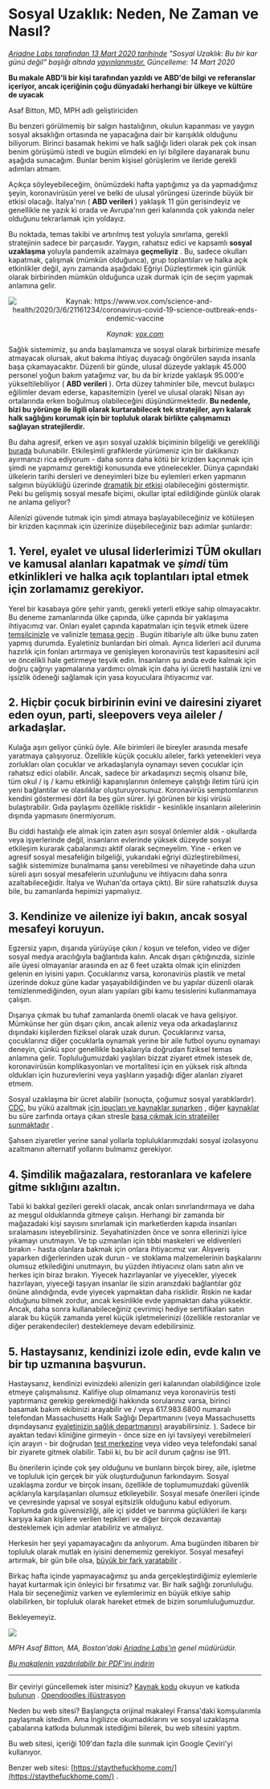 # Sosyal Uzaklık: Neden, Ne Zaman ve Nasıl?

_[Ariadne Labs tarafından 13 Mart 2020 tarihinde](https://www.ariadnelabs.org/resources/articles/news/social-distancing-this-is-not-a-snow-day) "Sosyal Uzaklık: Bu bir kar günü değil" başlığı altında [yayınlanmıştır.](https://www.ariadnelabs.org/resources/articles/news/social-distancing-this-is-not-a-snow-day) Güncelleme: 14 Mart 2020_

**Bu makale ABD'li bir kişi tarafından yazıldı ve ABD'de bilgi ve referanslar içeriyor, ancak içeriğinin çoğu dünyadaki herhangi bir ülkeye ve kültüre de uyacak**

Asaf Bitton, MD, MPH adlı geliştiriciden

Bu benzeri görülmemiş bir salgın hastalığının, okulun kapanması ve yaygın sosyal aksaklığın ortasında ne yapacağına dair bir karışıklık olduğunu biliyorum. Birinci basamak hekimi ve halk sağlığı lideri olarak pek çok insan benim görüşümü istedi ve bugün elimdeki en iyi bilgilere dayanarak bunu aşağıda sunacağım. Bunlar benim kişisel görüşlerim ve ileride gerekli adımları atmam.

Açıkça söyleyebileceğim, önümüzdeki hafta yaptığımız ya da yapmadığımız şeyin, koronavirüsün yerel ve belki de ulusal yörüngesi üzerinde büyük bir etkisi olacağı. İtalya'nın ( **ABD verileri** ) yaklaşık 11 gün gerisindeyiz ve genellikle ne yazık ki orada ve Avrupa'nın geri kalanında çok yakında neler olduğunu tekrarlamak için yoldayız.

Bu noktada, temas takibi ve artırılmış test yoluyla sınırlama, gerekli stratejinin sadece bir parçasıdır. Yaygın, rahatsız edici ve kapsamlı **sosyal uzaklaşma** yoluyla pandemik azalmaya **geçmeliyiz** . Bu, sadece okulları kapatmak, çalışmak (mümkün olduğunca), grup toplantıları ve halka açık etkinlikler değil, aynı zamanda aşağıdaki Eğriyi Düzleştirmek için günlük olarak birbirinden mümkün olduğunca uzak durmak için de seçim yapmak anlamına gelir.

<center><img src="/graph.jpeg" alt="Kaynak: https://www.vox.com/science-and-health/2020/3/6/21161234/coronavirus-covid-19-science-outbreak-ends-endemic-vaccine"><p><em>Kaynak: <a href="https://www.vox.com/science-and-health/2020/3/6/21161234/coronavirus-covid-19-science-outbreak-ends-endemic-vaccine">vox.com</a></em></p></center>

Sağlık sistemimiz, şu anda başlamamıza ve sosyal olarak birbirimize mesafe atmayacak olursak, akut bakıma ihtiyaç duyacağı öngörülen sayıda insanla başa çıkamayacaktır. Düzenli bir günde, ulusal düzeyde yaklaşık 45.000 personel yoğun bakım yatağımız var, bu da bir krizde yaklaşık 95.000'e yükseltilebiliyor ( **ABD verileri** ). Orta düzey tahminler bile, mevcut bulaşıcı eğilimler devam ederse, kapasitemizin (yerel ve ulusal olarak) Nisan ayı ortalarında erken boğulmuş olabileceğini düşündürmektedir. **Bu nedenle, bizi bu yörünge ile ilgili olarak kurtarabilecek tek stratejiler, ayrı kalarak halk sağlığını korumak için bir topluluk olarak birlikte çalışmamızı sağlayan stratejilerdir.**

Bu daha agresif, erken ve aşırı sosyal uzaklık biçiminin bilgeliği ve gerekliliği [burada](https://www.nytimes.com/interactive/2020/03/13/opinion/coronavirus-trump-response.html?action=click&module=Opinion&pgtype=Homepage--) bulunabilir. Etkileşimli grafiklerde yürümeniz için bir dakikanızı ayırmanızı rica ediyorum - daha sonra daha kötü bir krizden kaçınmak için şimdi ne yapmamız gerektiği konusunda eve yönelecekler. Dünya çapındaki ülkelerin tarihi dersleri ve deneyimleri bize bu eylemleri erken yapmanın salgının büyüklüğü üzerinde [dramatik bir etkisi](https://bmcpublichealth.biomedcentral.com/articles/10.1186/s12889-018-5446-1) olabileceğini göstermiştir. Peki bu gelişmiş sosyal mesafe biçimi, okullar iptal edildiğinde günlük olarak ne anlama geliyor?

Ailenizi güvende tutmak için şimdi atmaya başlayabileceğiniz ve kötüleşen bir krizden kaçınmak için üzerinize düşebileceğiniz bazı adımlar şunlardır:

## 1\. Yerel, eyalet ve ulusal liderlerimizi TÜM okulları ve kamusal alanları kapatmak ve _şimdi_ tüm etkinlikleri ve halka açık toplantıları iptal etmek için zorlamamız gerekiyor.

Yerel bir kasabaya göre şehir yanıtı, gerekli yeterli etkiye sahip olmayacaktır. Bu deneme zamanlarında ülke çapında, ülke çapında bir yaklaşıma ihtiyacımız var. Onları eyalet çapında kapatmaları için teşvik etmek üzere [temsilcinizle](https://www.house.gov/representatives/find-your-representative) ve valinizle [temasa geçin](https://www.house.gov/representatives/find-your-representative) . Bugün itibariyle altı ülke bunu zaten yapmış durumda. Eyaletiniz bunlardan biri olmalı. Ayrıca liderleri acil duruma hazırlık için fonları artırmaya ve genişleyen koronavirüs test kapasitesini acil ve öncelikli hale getirmeye teşvik edin. İnsanların şu anda evde kalmak için doğru çağrıyı yapmalarına yardımcı olmak için daha iyi ücretli hastalık izni ve işsizlik ödeneği sağlamak için yasa koyuculara ihtiyacımız var.

## 2\. Hiçbir çocuk birbirinin evini ve dairesini ziyaret eden oyun, parti, sleepovers veya aileler / arkadaşlar.

Kulağa aşırı geliyor çünkü öyle. Aile birimleri ile bireyler arasında mesafe yaratmaya çalışıyoruz. Özellikle küçük çocuklu aileler, farklı yetenekleri veya zorlukları olan çocuklar ve arkadaşlarıyla oynamayı seven çocuklar için rahatsız edici olabilir. Ancak, sadece bir arkadaşınızı seçmiş olsanız bile, tüm okul / iş / kamu etkinliği kapanışlarının önlemeye çalıştığı iletim türü için yeni bağlantılar ve olasılıklar oluşturuyorsunuz. Koronavirüs semptomlarının kendini göstermesi dört ila beş gün sürer. İyi görünen bir kişi virüsü bulaştırabilir. Gıda paylaşımı özellikle risklidir - kesinlikle insanların ailelerinin dışında yapmasını önermiyorum.

Bu ciddi hastalığı ele almak için zaten aşırı sosyal önlemler aldık - okullarda veya işyerlerinde değil, insanların evlerinde yüksek düzeyde sosyal etkileşim kurarak çabalarımızı aktif olarak seçmeyelim. Yine - erken ve agresif sosyal mesafeliğin bilgeliği, yukarıdaki eğriyi düzleştirebilmesi, sağlık sistemimize bunalmama şansı verebilmesi ve nihayetinde daha uzun süreli aşırı sosyal mesafelerin uzunluğunu ve ihtiyacını daha sonra azaltabileceğidir. İtalya ve Wuhan'da ortaya çıktı). Bir süre rahatsızlık duysa bile, bu zamanlarda hepimizi yapmalıyız.

## 3\. Kendinize ve ailenize iyi bakın, ancak sosyal mesafeyi koruyun.

Egzersiz yapın, dışarıda yürüyüşe çıkın / koşun ve telefon, video ve diğer sosyal medya aracılığıyla bağlantıda kalın. Ancak dışarı çıktığınızda, sizinle aile üyesi olmayanlar arasında en az 6 feet uzakta olmak için elinizden gelenin en iyisini yapın. Çocuklarınız varsa, koronavirüs plastik ve metal üzerinde dokuz güne kadar yaşayabildiğinden ve bu yapılar düzenli olarak temizlenmediğinden, oyun alanı yapıları gibi kamu tesislerini kullanmamaya çalışın.

Dışarıya çıkmak bu tuhaf zamanlarda önemli olacak ve hava gelişiyor. Mümkünse her gün dışarı çıkın, ancak aileniz veya oda arkadaşlarınız dışındaki kişilerden fiziksel olarak uzak durun. Çocuklarınız varsa, çocuklarınız diğer çocuklarla oynamak yerine bir aile futbol oyunu oynamayı deneyin, çünkü spor genellikle başkalarıyla doğrudan fiziksel temas anlamına gelir. Topluluğumuzdaki yaşlıları bizzat ziyaret etmek istesek de, koronavirüsün komplikasyonları ve mortalitesi için en yüksek risk altında oldukları için huzurevlerini veya yaşlıların yaşadığı diğer alanları ziyaret etmem.

Sosyal uzaklaşma bir ücret alabilir (sonuçta, çoğumuz sosyal yaratıklardır). [CDC,](https://www.cdc.gov/coronavirus/2019-ncov/about/coping.html) bu yükü azaltmak [için ipuçları ve kaynaklar sunarken](https://www.cdc.gov/coronavirus/2019-ncov/about/coping.html) , diğer [kaynaklar](https://www.verywellmind.com/managing-coronavirus-anxiety-4798909) bu süre zarfında ortaya çıkan stresle [başa çıkmak için stratejiler sunmaktadır](https://www.verywellmind.com/managing-coronavirus-anxiety-4798909) .

Şahsen ziyaretler yerine sanal yollarla topluluklarımızdaki sosyal izolasyonu azaltmanın alternatif yollarını bulmamız gerekiyor.

## 4\. Şimdilik mağazalara, restoranlara ve kafelere gitme sıklığını azaltın.

Tabii ki bakkal gezileri gerekli olacak, ancak onları sınırlandırmaya ve daha az meşgul olduklarında gitmeye çalışın. Herhangi bir zamanda bir mağazadaki kişi sayısını sınırlamak için marketlerden kapıda insanları sıralamasını isteyebilirsiniz. Seyahatinizden önce ve sonra ellerinizi iyice yıkamayı unutmayın. Ve tıp uzmanları için tıbbi maskeleri ve eldivenleri bırakın - hasta olanlara bakmak için onlara ihtiyacımız var. Alışveriş yaparken diğerlerinden uzak durun - ve stoklama malzemelerinin başkalarını olumsuz etkilediğini unutmayın, bu yüzden ihtiyacınız olanı satın alın ve herkes için biraz bırakın. Yiyecek hazırlayanlar ve yiyecekler, yiyecek hazırlayan, yiyeceği taşıyan insanlar ile sizin aranızdaki bağlantılar göz önüne alındığında, evde yiyecek yapmaktan daha risklidir. Riskin ne kadar olduğunu bilmek zordur, ancak kesinlikle evde yapmaktan daha yüksektir. Ancak, daha sonra kullanabileceğiniz çevrimiçi hediye sertifikaları satın alarak bu küçük zamanda yerel küçük işletmelerinizi (özellikle restoranlar ve diğer perakendeciler) desteklemeye devam edebilirsiniz.

## 5\. Hastaysanız, kendinizi izole edin, evde kalın ve bir tıp uzmanına başvurun.

Hastaysanız, kendinizi evinizdeki ailenizin geri kalanından olabildiğince izole etmeye çalışmalısınız. Kalifiye olup olmamanız veya koronavirüs testi yaptırmanız gerekip gerekmediği hakkında sorularınız varsa, birinci basamak bakım ekibinizi arayabilir ve / veya 617.983.6800 numaralı telefondan Massachusetts Halk Sağlığı Departmanını (veya Massachusetts dışındaysanız [eyaletinizin sağlık departmanını)](https://www.cdc.gov/coronavirus/2019-ncov/downloads/Phone-Numbers_State-and-Local-Health-Departments.pdf) arayabilirsiniz. ). Sadece bir ayaktan tedavi kliniğine girmeyin - önce size en iyi tavsiyeyi verebilmeleri için arayın - bir doğrudan [test merkezine](https://www.theverge.com/2020/3/11/21174880/coronavirus-testing-drive-thru-colorado-connecticut-washington) veya video veya telefondaki sanal bir ziyarete gitmek olabilir. Tabii ki, bu bir acil durum çağrısı ise 911.

Bu önerilerin içinde çok şey olduğunu ve bunların birçok birey, aile, işletme ve topluluk için gerçek bir yük oluşturduğunun farkındayım. Sosyal uzaklaşma zordur ve birçok insanı, özellikle de toplumumuzdaki güvenlik açıklarıyla karşılaşanları olumsuz etkileyebilir. Sosyal mesafe önerileri içinde ve çevresinde yapısal ve sosyal eşitsizlik olduğunu kabul ediyorum. Toplumda gıda güvensizliği, aile içi şiddet ve barınma güçlükleri ile karşı karşıya kalan kişilere verilen tepkileri ve diğer birçok dezavantajı desteklemek için adımlar atabiliriz ve atmalıyız.

Herkesin her şeyi yapamayacağını da anlıyorum. Ama bugünden itibaren bir topluluk olarak mutlak en iyisini denememiz gerekiyor. Sosyal mesafeyi artırmak, bir gün bile olsa, [büyük bir fark yaratabilir](https://www.ncbi.nlm.nih.gov/pubmed/19400970/) .

Birkaç hafta içinde yapmayacağımız şu anda gerçekleştirdiğimiz eylemlerle hayat kurtarmak için önleyici bir fırsatımız var. Bir halk sağlığı zorunluluğu. Hala bir seçeneğimiz varken ve eylemlerimiz en büyük etkiye sahip olabilirken, bir topluluk olarak hareket etmek de bizim sorumluluğumuzdur.

Bekleyemeyiz.

![](/signature.png)

_MPH Asaf Bitton, MA, Boston'daki [Ariadne Labs'ın](https://www.ariadnelabs.org) genel müdürüdür._

_[Bu makalenin yazdırılabilir bir PDF'ini indirin](https://www.ariadnelabs.org/wp-content/uploads/sites/2/2020/03/Social-Distancing-This-is-Not-a-Snow-Day-Bitton.pdf)_

---

Bir çeviriyi güncellemek ister misiniz? [Kaynak kodu](https://github.com/vvo/istayhome.info) okuyun ve katkıda [bulunun](https://github.com/vvo/istayhome.info) . [Opendoodles illüstrasyon](https://generator.opendoodles.com/)

Neden bu web sitesi? Başlangıçta orijinal makaleyi Fransa'daki komşularımla paylaşmak istedim. Ama İngilizce okumadıklarını ve sosyal uzaklaşma çabalarına katkıda bulunmak istediğimi bilerek, bu web sitesini yaptım.

Bu web sitesi, içeriği 109'dan fazla dile sunmak için Google Çeviri'yi kullanıyor.

Benzer web sitesi: [https://staythefuckhome.com/](https://staythefuckhome.com/) .